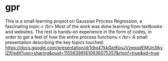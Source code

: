 # gpr

This is a small learning project on Gaussian Process Regression, a fascinating topic.< /br>
Most of the work was done learning from textbooks and websites. The rest is hands-on experience in the form of codes, in order to get a feel of how the entire process functions.< /br>
A small presentation describing the key topics touched: https://docs.google.com/presentation/d/1dtq47kkGptKovJVzeqqdEMUn3lkylZif/edit?usp=sharing&ouid=115563981610636075357&rtpof=true&sd=true
